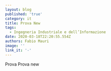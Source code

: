 ```yaml
---
layout: blog
published: 'true'
category: it
title: Prova New
tags:
  - Ingegneria Industriale e dell’Informazione
date: 2020-03-18T22:20:55.554Z
authors: Fabio Mauri
image: ''
link_it: '-'
---
```

Prova Prova new
